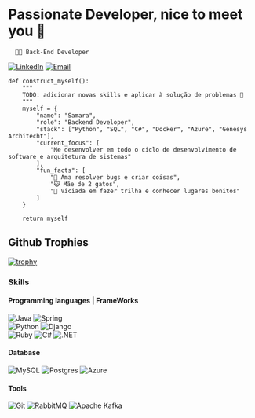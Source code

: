 # Passionate Developer, nice to meet you 👋

      👩‍💻 Back-End Developer
    
   [![LinkedIn](https://img.shields.io/badge/Contact-LinkedIn-0A66C2)](https://www.linkedin.com/in/samara-almeida-als/) [![Email](https://img.shields.io/badge/Contact-Email-EA4335)](mailto:samaraalmeida379@gmail.com)

```
def construct_myself():
    """
    TODO: adicionar novas skills e aplicar à solução de problemas 🚀
    """
    myself = {
        "name": "Samara",
        "role": "Backend Developer",
        "stack": ["Python", "SQL", "C#", "Docker", "Azure", "Genesys Architecht"],
        "current_focus": [
            "Me desenvolver em todo o ciclo de desenvolvimento de software e arquitetura de sistemas"
        ],
        "fun_facts": [
            "🧠 Ama resolver bugs e criar coisas",
            "😺 Mãe de 2 gatos",
            "🥾 Viciada em fazer trilha e conhecer lugares bonitos"
        ]
    }

    return myself

```


## Github Trophies
[![trophy](https://github-profile-trophy.vercel.app/?username=als-samara)](https://github.com/ryo-ma/github-profile-trophy)


### Skills

#### Programming languages | FrameWorks

![Java](https://img.shields.io/badge/Java-ED8B00?style=for-the-badge&logo=openjdk&logoColor=white)
![Spring](https://img.shields.io/badge/Spring-6DB33F?style=for-the-badge&logo=spring&logoColor=white)
<br>
![Python](https://img.shields.io/badge/Python-14354C?style=for-the-badge&logo=python&logoColor=white)
![Django](https://img.shields.io/badge/django-%23092E20.svg?style=for-the-badge&logo=django&logoColor=white)
<br>
![Ruby](https://img.shields.io/badge/Ruby-CC342D?style=for-the-badge&logo=ruby&logoColor=white)
![C#](https://img.shields.io/badge/C%23-239120?style=for-the-badge&logo=c-sharp&logoColor=white)
![.NET](https://img.shields.io/badge/.NET-5C2D91?style=for-the-badge&logo=.net&logoColor=white)


#### Database
![MySQL](https://img.shields.io/badge/MySQL-005C84?style=for-the-badge&logo=mysql&logoColor=white)
![Postgres](https://img.shields.io/badge/PostgreSQL-316192?style=for-the-badge&logo=postgresql&logoColor=whitee)
![Azure](https://img.shields.io/badge/azure-%230072C6.svg?style=for-the-badge&logo=microsoftazure&logoColor=white)


#### Tools
![Git](https://img.shields.io/badge/GIT-E44C30?style=for-the-badge&logo=git&logoColor=white)
![RabbitMQ](https://img.shields.io/badge/rabbitmq-%23FF6600.svg?&style=for-the-badge&logo=rabbitmq&logoColor=white)
![Apache Kafka](https://img.shields.io/badge/Apache%20Kafka-000?style=for-the-badge&logo=apachekafka)
